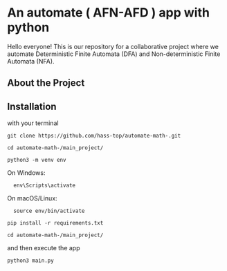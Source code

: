 # An automate ( AFN-AFD ) app with python

Hello everyone! This is our repository for a collaborative project where we automate Deterministic Finite Automata (DFA) and Non-deterministic Finite Automata (NFA).

## About the Project


## Installation

with your terminal 
```git 
git clone https://github.com/hass-top/automate-math-.git

cd automate-math-/main_project/

python3 -m venv env
```
On Windows:
```git 
  env\Scripts\activate
```
On macOS/Linux:
```git 
  source env/bin/activate

pip install -r requirements.txt

cd automate-math-/main_project/

```
and then execute the app 
```git 
python3 main.py
```


